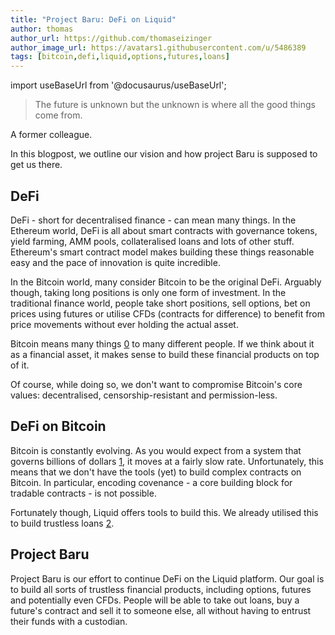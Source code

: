 ```yaml
---
title: "Project Baru: DeFi on Liquid"
author: thomas
author_url: https://github.com/thomaseizinger
author_image_url: https://avatars1.githubusercontent.com/u/5486389
tags: [bitcoin,defi,liquid,options,futures,loans]
---
```


import useBaseUrl from '@docusaurus/useBaseUrl';

<!-- <img alt="Hibernation" src={useBaseUrl('blog/assets/images/2021-07/hibernate_bear_tx_chaining_dream.png')} /> -->

> The future is unknown but the unknown is where all the good things come from.

A former colleague.

In this blogpost, we outline our vision and how project Baru is supposed to get us there.

<!--truncate-->

## DeFi

DeFi - short for decentralised finance - can mean many things.
In the Ethereum world, DeFi is all about smart contracts with governance tokens, yield farming, AMM pools, collateralised loans and lots of other stuff.
Ethereum's smart contract model makes building these things reasonable easy and the pace of innovation is quite incredible.

In the Bitcoin world, many consider Bitcoin to be the original DeFi.
Arguably though, taking long positions is only one form of investment.
In the traditional finance world, people take short positions, sell options, bet on prices using futures or utilise CFDs (contracts for difference) to benefit from price movements without ever holding the actual asset.

Bitcoin means many things [0] to many different people.
If we think about it as a financial asset, it makes sense to build these financial products on top of it.

Of course, while doing so, we don't want to compromise Bitcoin's core values: decentralised, censorship-resistant and permission-less.

## DeFi on Bitcoin

Bitcoin is constantly evolving.
As you would expect from a system that governs billions of dollars [1], it moves at a fairly slow rate.
Unfortunately, this means that we don't have the tools (yet) to build complex contracts on Bitcoin.
In particular, encoding covenance - a core building block for tradable contracts - is not possible.

Fortunately though, Liquid offers tools to build this.
We already utilised this to build trustless loans [2].

## Project Baru

Project Baru is our effort to continue DeFi on the Liquid platform.
Our goal is to build all sorts of trustless financial products, including options, futures and potentially even CFDs.
People will be able to take out loans, buy a future's contract and sell it to someone else, all without having to entrust their funds with a custodian.

[0]: https://medium.com/@nic__carter/visions-of-bitcoin-4b7b7cbcd24c
[1]: https://coinmarketcap.com/
[2]: 2021-03-31-borrowing-without-a-middleman.md